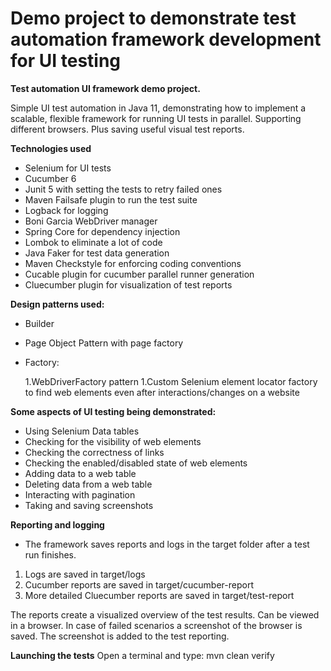 # Demo project to demonstrate test automation framework development for UI testing

**Test automation UI framework demo project.**

Simple UI test automation in Java 11, demonstrating how to implement a scalable, flexible framework for running UI tests in parallel.
Supporting different browsers.
Plus saving useful visual test reports.

**Technologies used**
- Selenium for UI tests
- Cucumber 6
- Junit 5 with setting the tests to retry failed ones
- Maven Failsafe plugin to run the test suite
- Logback for logging
- Boni Garcia WebDriver manager
- Spring Core for dependency injection
- Lombok to eliminate a lot of code
- Java Faker for test data generation
- Maven Checkstyle for enforcing coding conventions
- Cucable plugin for cucumber parallel runner generation
- Cluecumber plugin for visualization of test reports

**Design patterns used:**
- Builder
- Page Object Pattern with page factory
- Factory:
    
    1.WebDriverFactory pattern
    1.Custom Selenium element locator factory to find web elements even after interactions/changes on a website

**Some aspects of UI testing being demonstrated:**
- Using Selenium Data tables
- Checking for the visibility of web elements
- Checking the correctness of links
- Checking the enabled/disabled state of web elements
- Adding data to a web table
- Deleting data from a web table
- Interacting with pagination
- Taking and saving screenshots

**Reporting and logging**
- The framework saves reports and logs in the target folder after a test run finishes.
1. Logs are saved in target/logs
1. Cucumber reports are saved in target/cucumber-report
1. More detailed Cluecumber reports are saved in target/test-report

The reports create a visualized overview of the test results. Can be viewed in a browser.
In case of failed scenarios a screenshot of the browser is saved.
The screenshot is added to the test reporting.

**Launching the tests**
Open a terminal and type:
mvn clean verify